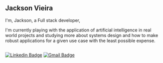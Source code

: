 ## Jackson Vieira 

I'm, Jackson, a Full stack developer, 

I'm currently playing with the application of artificial intelligence in real world projects and studying more about systems design 
and how to make robust applications for a given use case with the least possible expense.

 ##
[![Linkedin Badge](https://img.shields.io/badge/-Linkedin-6633cc?style=flat-square&labelColor=6633cc&logo=linkedin&logoColor=white&link=https://www.linkedin.com/in/jackson-vieira-8b6515250)](https://www.linkedin.com/in/jackson-vieira-8b6515250) 
[![Gmail Badge](https://img.shields.io/badge/-Gmail-6633cc?style=flat-square&logo=Gmail&logoColor=white&link=mailto:jacksonvieiira12@gmail.com)](mailto:jacksonvieiira12@gmail.com)
